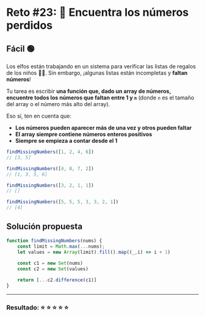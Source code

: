 # Reto #23: 🔢 Encuentra los números perdidos

## Fácil 🟢

Los elfos están trabajando en un sistema para verificar las listas de regalos de los niños 👧👦. Sin embargo, ¡algunas listas están incompletas y **faltan números**!

Tu tarea es escribir **una función que, dado un array de números, encuentre todos los números que faltan entre 1 y ``n``** (donde ``n`` es el tamaño del array o el número más alto del array).

Eso sí, ten en cuenta que:

- **Los números pueden aparecer más de una vez y otros pueden faltar**
- **El array siempre contiene números enteros positivos**
- **Siempre se empieza a contar desde el 1**

```javascript
findMissingNumbers([1, 2, 4, 6])
// [3, 5]

findMissingNumbers([4, 8, 7, 2])
// [1, 3, 5, 6]

findMissingNumbers([3, 2, 1, 1])
// []

findMissingNumbers([5, 5, 5, 3, 3, 2, 1])
// [4]
```

## Solución propuesta

```javascript
function findMissingNumbers(nums) {
    const limit = Math.max(...nums);
    let values = new Array(limit).fill().map((_,i) => i + 1)    
    
    const c1 = new Set(nums)
    const c2 = new Set(values)

    return [...c2.difference(c1)]
}
```

---

### Resultado: ⭐ ⭐ ⭐ ⭐ ⭐
